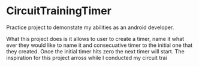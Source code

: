 # CircuitTrainingTimer

Practice project to demonstate my abilities as an android developer. 

What this project does is it allows to user to create a timer, name it what ever they would like to name it and consecuative timer to the initial one that they created.
Once the initial timer hits zero the next timer will start. The inspiration for this project arross while I conducted my circuit trai
